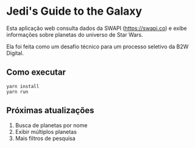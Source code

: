 # Jedi's Guide to the Galaxy

Esta aplicação web consulta dados da SWAPI (https://swapi.co) e exibe informações sobre planetas do universo de Star Wars.

Ela foi feita como um desafio técnico para um processo seletivo da B2W Digital.

## Como executar

```
yarn install
yarn run
```

## Próximas atualizações
1. Busca de planetas por nome
2. Exibir múltiplos planetas
3. Mais filtros de pesquisa
